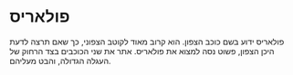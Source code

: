 # פולאריס

פולאריס ידוע בשם כוכב הצפון. הוא קרוב מאוד לקוטב הצפוני, כך שאם תרצה לדעת היכן
הצפון, פשוט נסה למצוא את פולאריס. אתר את שני הכוכבים בצד הרחוק של העגלה הגדולה,
והבט מעליהם.
